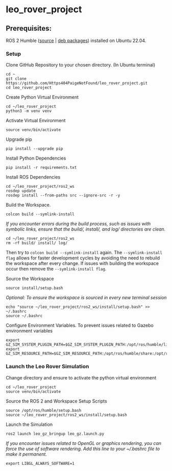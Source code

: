# leo_rover_project

## Prerequisites:
ROS 2 Humble ([source](https://docs.ros.org/en/humble/Installation/Alternatives/Ubuntu-Development-Setup.html) | [deb packages](https://docs.ros.org/en/humble/Installation/Ubuntu-Install-Debs.html)) installed on Ubuntu 22.04.

### Setup 
Clone GitHub Repository to your chosen directory.
(In Ubuntu terminal)
```
cd ~
git clone https://github.com/Https404PaigeNotFound/leo_rover_project.git
cd leo_rover_project
```

Create Python Virtual Environment
```
cd ~/leo_rover_project
python3 -m venv venv
```
Activate Virtual Environment
```
source venv/bin/activate
```
Upgrade pip
```
pip install --upgrade pip
```
Install Python Dependencies
```
pip install -r requirements.txt
```
Install ROS Dependencies
```
cd ~/leo_rover_project/ros2_ws
rosdep update
rosdep install --from-paths src --ignore-src -r -y
```
Build the Workspace. 
```
colcon build --symlink-install
```
_If you encounter errors during the build process, such as issues with symbolic links, ensure that the build/, install/, and log/ directories are clean._
```
cd ~/leo_rover_project/ros2_ws
rm -rf build/ install/ log/
```
Then try to `colcon build --symlink-install` again. The `--symlink-install flag` allows for faster development cycles by avoiding the need to rebuild the workspace after every change. If issues with building the workspace occur then remove the `--symlink-install flag`.  
  
Source the Workspace
```
source install/setup.bash
```
_Optional: To ensure the workspace is sourced in every new terminal session_
```
echo "source ~/leo_rover_project/ros2_ws/install/setup.bash" >> ~/.bashrc
source ~/.bashrc
```
Configure Environment Variables. To prevent issues related to Gazebo environment variables
```
export GZ_SIM_SYSTEM_PLUGIN_PATH=$GZ_SIM_SYSTEM_PLUGIN_PATH:/opt/ros/humble/lib
export GZ_SIM_RESOURCE_PATH=$GZ_SIM_RESOURCE_PATH:/opt/ros/humble/share:/opt/ros/humble/share/leo_gz_worlds/worlds:/opt/ros/humble/share/leo_gz_worlds/models
```

### Launch the Leo Rover Simulation
Change directory and ensure to activate the python virtual environment
```
cd ~/leo_rover_project
source venv/bin/activate
```
Source the ROS 2 and Workspace Setup Scripts
```
source /opt/ros/humble/setup.bash
source ~/leo_rover_project/ros2_ws/install/setup.bash
```
Launch the Simulation
```
ros2 launch leo_gz_bringup leo_gz.launch.py
```
_If you encounter issues related to OpenGL or graphics rendering, you can force the use of software rendering. Add this line to your ~/.bashrc file to make it permanent._
```
export LIBGL_ALWAYS_SOFTWARE=1
```

